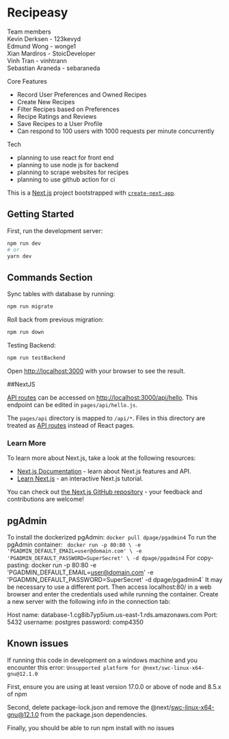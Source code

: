 # Recipeasy

Team members <br/>
Kevin Derksen - 123kevyd <br/>
Edmund Wong - wonge1 <br/>
Xian Mardiros - StoicDeveloper <br/>
Vinh Tran - vinhtrann <br/>
Sebastian Araneda - sebaraneda <br/>

Core Features
- Record User Preferences and Owned Recipes
- Create New Recipes
- Filter Recipes based on Preferences
- Recipe Ratings and Reviews
- Save Recipes to a User Profile
- Can respond to 100 users with 1000 requests per minute concurrently

Tech
- planning to use react for front end
- planning to use node js for backend
- planning to scrape websites for recipes
- planning to use github action for ci

This is a [Next.js](https://nextjs.org/) project bootstrapped with [`create-next-app`](https://github.com/vercel/next.js/tree/canary/packages/create-next-app).

## Getting Started

First, run the development server:

```bash
npm run dev
# or
yarn dev
```

## Commands Section

Sync tables with database by running:
```bash
npm run migrate
```

Roll back from previous migration:
```bash
npm run down
```

Testing Backend: 
```bash
npm run testBackend
```

Open [http://localhost:3000](http://localhost:3000) with your browser to see the result.


##NextJS

[API routes](https://nextjs.org/docs/api-routes/introduction) can be accessed on [http://localhost:3000/api/hello](http://localhost:3000/api/hello). This endpoint can be edited in `pages/api/hello.js`.

The `pages/api` directory is mapped to `/api/*`. Files in this directory are treated as [API routes](https://nextjs.org/docs/api-routes/introduction) instead of React pages.

### Learn More

To learn more about Next.js, take a look at the following resources:

- [Next.js Documentation](https://nextjs.org/docs) - learn about Next.js features and API.
- [Learn Next.js](https://nextjs.org/learn) - an interactive Next.js tutorial.

You can check out [the Next.js GitHub repository](https://github.com/vercel/next.js/) - your feedback and contributions are welcome!

## pgAdmin

To install the dockerized pgAdmin:
`docker pull dpage/pgadmin4`
To run the pgAdmin container:
`
docker run -p 80:80 \
	-e 'PGADMIN_DEFAULT_EMAIL=user@domain.com' \
	-e 'PGADMIN_DEFAULT_PASSWORD=SuperSecret' \
	-d dpage/pgadmin4`
For copy-pasting:
docker run -p 80:80 -e 'PGADMIN_DEFAULT_EMAIL=user@domain.com' -e 'PGADMIN_DEFAULT_PASSWORD=SuperSecret' -d dpage/pgadmin4`
It may be necessary to use a different port.
Then access localhost:80/ in a web browser and enter the credentials used while running the container.
Create a new server with the following info in the connection tab:

Host name: database-1.cg8ib7yp5ium.us-east-1.rds.amazonaws.com
Port: 5432
username: postgres
password: comp4350

## Known issues

If running this code in development on a windows machine and you encounter this error:
`Unsupported platform for @next/swc-linux-x64-gnu@12.1.0`

First, ensure you are using at least version 17.0.0 or above of node and 8.5.x of npm

Second, delete package-lock.json and remove the @next/swc-linux-x64-gnu@12.1.0 from the package.json dependencies.

Finally, you should be able to run npm install with no issues

